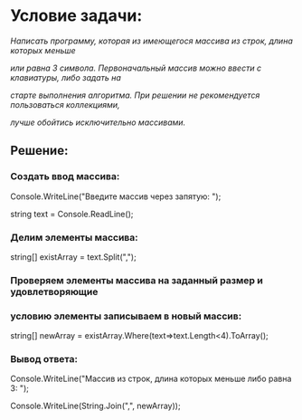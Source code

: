 # **Условие задачи:**

*Написать программу, которая из имеющегося массива из строк, длина которых меньше* 

*или равна 3 символа. Первоначальный массив можно ввести с клавиатуры, либо задать на* 

*старте выполнения алгоритма. При решении не рекомендуется пользоваться коллекциями,*

*лучше обойтись исключительно массивами.*

## **Решение:**

### **Создать ввод массива:**

Console.WriteLine("Введите массив через запятую: ");

string text = Console.ReadLine();

### **Делим элементы массива:**

string[] existArray = text.Split(",");

### **Проверяем элементы массива на заданный размер и удовлетворяющие**
### **условию элементы записываем в новый массив:**

string[] newArray = existArray.Where(text=>text.Length<4).ToArray();

### **Вывод ответа:**

Console.WriteLine("Массив из строк, длина которых меньше либо равна 3:  ");

Console.WriteLine(String.Join(",", newArray));
